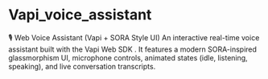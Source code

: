 # Vapi_voice_assistant
🎙️ Web Voice Assistant (Vapi + SORA Style UI) An interactive real-time voice assistant built with the Vapi Web SDK . It features a modern SORA-inspired glassmorphism UI, microphone controls, animated states (idle, listening, speaking), and live conversation transcripts.
